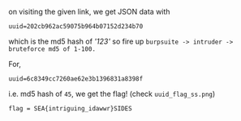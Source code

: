 on visiting the given link, we get JSON data with 

	uuid=202cb962ac59075b964b07152d234b70

which is the md5 hash of *'123'* 
so 
fire up `burpsuite -> intruder -> bruteforce md5 of 1-100.` 

For,

	uuid=6c8349cc7260ae62e3b1396831a8398f

i.e. md5 hash of `45`, we get the flag! (check `uuid_flag_ss.png`)

	flag = SEA{intriguing_idawwr}SIDES
